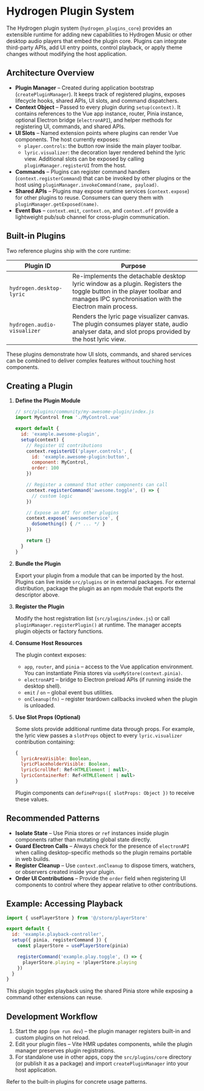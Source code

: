 # Hydrogen Plugin System

The Hydrogen plugin system (`hydrogen_plugins_core`) provides an extensible runtime for adding new capabilities to Hydrogen Music or other desktop audio players that embed the plugin core. Plugins can integrate third-party APIs, add UI entry points, control playback, or apply theme changes without modifying the host application.

## Architecture Overview

- **Plugin Manager** – Created during application bootstrap (`createPluginManager`). It keeps track of registered plugins, exposes lifecycle hooks, shared APIs, UI slots, and command dispatchers.
- **Context Object** – Passed to every plugin during `setup(context)`. It contains references to the Vue app instance, router, Pinia instance, optional Electron bridge (`electronAPI`), and helper methods for registering UI, commands, and shared APIs.
- **UI Slots** – Named extension points where plugins can render Vue components. The host currently exposes:
  - `player.controls`: the button row inside the main player toolbar.
  - `lyric.visualizer`: the decoration layer rendered behind the lyric view.
  Additional slots can be exposed by calling `pluginManager.registerUI` from the host.
- **Commands** – Plugins can register command handlers (`context.registerCommand`) that can be invoked by other plugins or the host using `pluginManager.invokeCommand(name, payload)`.
- **Shared APIs** – Plugins may expose runtime services (`context.expose`) for other plugins to reuse. Consumers can query them with `pluginManager.getExposed(name)`.
- **Event Bus** – `context.emit`, `context.on`, and `context.off` provide a lightweight pub/sub channel for cross-plugin communication.

## Built-in Plugins

Two reference plugins ship with the core runtime:

| Plugin ID | Purpose |
|-----------|---------|
| `hydrogen.desktop-lyric` | Re-implements the detachable desktop lyric window as a plugin. Registers the toggle button in the player toolbar and manages IPC synchronisation with the Electron main process.
| `hydrogen.audio-visualizer` | Renders the lyric page visualizer canvas. The plugin consumes player state, audio analyser data, and slot props provided by the host lyric view.

These plugins demonstrate how UI slots, commands, and shared services can be combined to deliver complex features without touching host components.

## Creating a Plugin

1. **Define the Plugin Module**

   ```js
   // src/plugins/community/my-awesome-plugin/index.js
   import MyControl from './MyControl.vue'

   export default {
     id: 'example.awesome-plugin',
     setup(context) {
       // Register UI contributions
       context.registerUI('player.controls', {
         id: 'example.awesome-plugin:button',
         component: MyControl,
         order: 100
       })

       // Register a command that other components can call
       context.registerCommand('awesome.toggle', () => {
         // custom logic
       })

       // Expose an API for other plugins
       context.expose('awesomeService', {
         doSomething() { /* ... */ }
       })

       return {}
     }
   }
   ```

2. **Bundle the Plugin**

   Export your plugin from a module that can be imported by the host. Plugins can live inside `src/plugins` or in external packages. For external distribution, package the plugin as an npm module that exports the descriptor above.

3. **Register the Plugin**

   Modify the host registration list (`src/plugins/index.js`) or call `pluginManager.registerPlugin()` at runtime. The manager accepts plugin objects or factory functions.

4. **Consume Host Resources**

   The plugin context exposes:

   - `app`, `router`, and `pinia` – access to the Vue application environment. You can instantiate Pinia stores via `useMyStore(context.pinia)`.
   - `electronAPI` – bridge to Electron preload APIs (if running inside the desktop shell).
   - `emit` / `on` – global event bus utilities.
   - `onCleanup(fn)` – register teardown callbacks invoked when the plugin is unloaded.

5. **Use Slot Props (Optional)**

   Some slots provide additional runtime data through props. For example, the lyric view passes a `slotProps` object to every `lyric.visualizer` contribution containing:

   ```js
   {
     lyricAreaVisible: Boolean,
     lyricPlaceholderVisible: Boolean,
     lyricScrollRef: Ref<HTMLElement | null>,
     lyricContainerRef: Ref<HTMLElement | null>
   }
   ```

   Plugin components can `defineProps({ slotProps: Object })` to receive these values.

## Recommended Patterns

- **Isolate State** – Use Pinia stores or `ref` instances inside plugin components rather than mutating global state directly.
- **Guard Electron Calls** – Always check for the presence of `electronAPI` when calling desktop-specific methods so the plugin remains portable in web builds.
- **Register Cleanup** – Use `context.onCleanup` to dispose timers, watchers, or observers created inside your plugin.
- **Order UI Contributions** – Provide the `order` field when registering UI components to control where they appear relative to other contributions.

## Example: Accessing Playback

```js
import { usePlayerStore } from '@/store/playerStore'

export default {
  id: 'example.playback-controller',
  setup({ pinia, registerCommand }) {
    const playerStore = usePlayerStore(pinia)

    registerCommand('example.play.toggle', () => {
      playerStore.playing = !playerStore.playing
    })
  }
}
```

This plugin toggles playback using the shared Pinia store while exposing a command other extensions can reuse.

## Development Workflow

1. Start the app (`npm run dev`) – the plugin manager registers built-in and custom plugins on hot reload.
2. Edit your plugin files – Vite HMR updates components, while the plugin manager preserves plugin registrations.
3. For standalone use in other apps, copy the `src/plugins/core` directory (or publish it as a package) and import `createPluginManager` into your host application.

Refer to the built-in plugins for concrete usage patterns.
